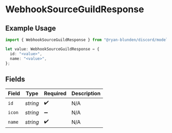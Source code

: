 # WebhookSourceGuildResponse

## Example Usage

```typescript
import { WebhookSourceGuildResponse } from "@ryan-blunden/discord/models/components";

let value: WebhookSourceGuildResponse = {
  id: "<value>",
  name: "<value>",
};
```

## Fields

| Field              | Type               | Required           | Description        |
| ------------------ | ------------------ | ------------------ | ------------------ |
| `id`               | *string*           | :heavy_check_mark: | N/A                |
| `icon`             | *string*           | :heavy_minus_sign: | N/A                |
| `name`             | *string*           | :heavy_check_mark: | N/A                |